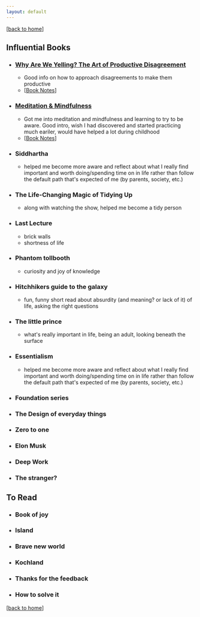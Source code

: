 ```yaml
---
layout: default
---
```

[[back to home](./)]  
## Influential Books
- ### [Why Are We Yelling? The Art of Productive Disagreement](https://www.amazon.com/Why-Are-We-Yelling-hardcover/dp/0525540105)  
  - Good info on how to approach disagreements to make them productive
  - [[Book Notes](./bookNotes/whyYelling.html)]
- ### [Meditation & Mindfulness](https://www.amazon.com/Headspace-Guide-Meditation-Mindfulness-Minutes/dp/1250104904)  
  - Got me into meditation and mindfulness and learning to try to be aware. Good intro, wish I had discovered and started practicing much eariler, would have helped a lot during childhood
  - [[Book Notes](./bookNotes/meditation.html)]
- ### Siddhartha
  - helped me become more aware and reflect about what I really find important and worth doing/spending time on in life rather than follow the default path that's expected of me (by parents, society, etc.)
- ### The Life-Changing Magic of Tidying Up
  - along with watching the show, helped me become a tidy person
- ### Last Lecture
  - brick walls
  - shortness of life
- ### Phantom tollbooth
  - curiosity and joy of knowledge
- ### Hitchhikers guide to the galaxy
  - fun, funny short read about absurdity (and meaning? or lack of it) of life, asking the right questions
- ### The little prince
  - what's really important in life, being an adult, looking beneath the surface
- ### Essentialism
  - helped me become more aware and reflect about what I really find important and worth doing/spending time on in life rather than follow the default path that's expected of me (by parents, society, etc.)
- ### Foundation series
- ### The Design of everyday things
- ### Zero to one
- ### Elon Musk
- ### Deep Work
- ### The stranger?  


## To Read
- ### Book of joy
- ### Island
- ### Brave new world
- ### Kochland
- ### Thanks for the feedback
- ### How to solve it

[[back to home](./)]